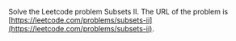 Solve the Leetcode problem Subsets II.
The URL of the problem is [https://leetcode.com/problems/subsets-ii](https://leetcode.com/problems/subsets-ii).
